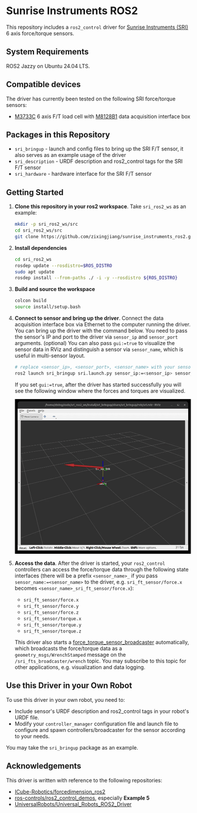 # Sunrise Instruments ROS2
This repository includes a `ros2_control` driver for [Sunrise Instruments (SRI)](https://www.srisensor.com/) 6 axis force/torque sensors.

## System Requirements
ROS2 Jazzy on Ubuntu 24.04 LTS. 

## Compatible devices
The driver has currently been tested on the following SRI force/torque sensors:
- [M3733C](https://www.srisensor.com/m37xx-series-6-axis-ft-sensor-for-robot-general-testing-product/) 6 axis F/T load cell with [M8128B1](https://www.srisensor.com/data-acquisition-interface-box-m812x-product/) data acquisition interface box

## Packages in this Repository
- `sri_bringup` - launch and config files to bring up the SRI F/T sensor, it also serves as an example usage of the driver
- `sri_description` - URDF description and ros2_control tags for the SRI F/T sensor
- `sri_hardware` - hardware interface for the SRI F/T sensor

## Getting Started
1. **Clone this repository in your ros2 workspace**. Take `sri_ros2_ws` as an example:
   ```bash
   mkdir -p sri_ros2_ws/src
   cd sri_ros2_ws/src
   git clone https://github.com/zixingjiang/sunrise_instruments_ros2.git
   ```
2. **Install dependencies**
   ```bash
   cd sri_ros2_ws
   rosdep update --rosdistro=$ROS_DISTRO
   sudo apt update
   rosdep install --from-paths ./ -i -y --rosdistro ${ROS_DISTRO}
   ```
3. **Build and source the workspace**
   ```bash
   colcon build
   source install/setup.bash
   ```
4. **Connect to sensor and bring up the driver**. Connect the data acquisition interface box via Ethernet to the computer running the driver. You can bring up the driver with the command below. You need to pass the sensor's IP and port to the driver via `sensor_ip` and `sensor_port` arguments. (optional) You can also pass `gui:=true` to visualize the sensor data in RViz and distinguish a sensor via `sensor_name`, which is useful in multi-sensor layout.    
   ```bash
   # replace <sensor_ip>, <sensor_port>, <sensor_name> with your sensor's IP, port, and name
   ros2 launch sri_bringup sri.launch.py sensor_ip:=<sensor_ip> sensor_port:=<sensor_port> gui:=true sensor_name:=<sensor_name>
   ```
   If you set `gui:=true`, after the driver has started successfully you will see the following window where the forces and torques are visualized.

   <img src="sri_bringup/doc/gui.gif" width="500">
5. **Access the data**. After the driver is started, your `ros2_control` controllers can access the force/torque data through the following state interfaces (there will be a prefix `<sensor_name>_` if you pass `sensor_name:=<sensor_name>` to the driver, e.g. `sri_ft_sensor/force.x` becomes `<sensor_name>_sri_ft_sensor/force.x`):
   - `sri_ft_sensor/force.x`
   - `sri_ft_sensor/force.y`
   - `sri_ft_sensor/force.z`
   - `sri_ft_sensor/torque.x`
   - `sri_ft_sensor/torque.y`
   - `sri_ft_sensor/torque.z`
  
   This driver also starts a [force_torque_sensor_broadcaster](https://control.ros.org/jazzy/doc/ros2_controllers/force_torque_sensor_broadcaster/doc/userdoc.html) automatically, which broadcasts the force/torque data as a `geometry_msgs/WrenchStamped` message on the `/sri_fts_broadcaster/wrench` topic. You may subscribe to this topic for other applications, e.g. visualization and data logging.

## Use this Driver in your Own Robot
To use this driver in your own robot, you need to:
- Include sensor's URDF description and ros2_control tags in your robot's URDF file. 
- Modify your `controller_manager` configuration file and launch file to configure and spawn controllers/broadcaster for the sensor according to your needs.

You may take the `sri_bringup` package as an example.


## Acknowledgements
This driver is written with reference to the following repositories:
- [ICube-Robotics/forcedimension_ros2](https://github.com/ICube-Robotics/forcedimension_ros2)
- [ros-controls/ros2_control_demos](https://github.com/ros-controls/ros2_control_demos), especially **Example 5**
- [UniversalRobots/Universal_Robots_ROS2_Driver](https://github.com/UniversalRobots/Universal_Robots_ROS2_Driver)
